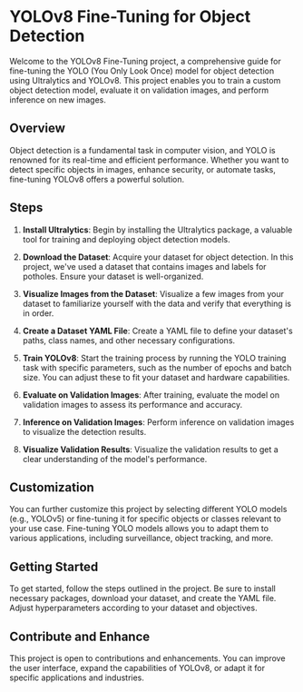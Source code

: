 # YOLOv8 Fine-Tuning for Object Detection

Welcome to the YOLOv8 Fine-Tuning project, a comprehensive guide for fine-tuning the YOLO (You Only Look Once) model for object detection using Ultralytics and YOLOv8. This project enables you to train a custom object detection model, evaluate it on validation images, and perform inference on new images.

## Overview

Object detection is a fundamental task in computer vision, and YOLO is renowned for its real-time and efficient performance. Whether you want to detect specific objects in images, enhance security, or automate tasks, fine-tuning YOLOv8 offers a powerful solution.

## Steps

1. **Install Ultralytics**: Begin by installing the Ultralytics package, a valuable tool for training and deploying object detection models.

2. **Download the Dataset**: Acquire your dataset for object detection. In this project, we've used a dataset that contains images and labels for potholes. Ensure your dataset is well-organized.

3. **Visualize Images from the Dataset**: Visualize a few images from your dataset to familiarize yourself with the data and verify that everything is in order.

4. **Create a Dataset YAML File**: Create a YAML file to define your dataset's paths, class names, and other necessary configurations.

5. **Train YOLOv8**: Start the training process by running the YOLO training task with specific parameters, such as the number of epochs and batch size. You can adjust these to fit your dataset and hardware capabilities.

6. **Evaluate on Validation Images**: After training, evaluate the model on validation images to assess its performance and accuracy.

7. **Inference on Validation Images**: Perform inference on validation images to visualize the detection results.

8. **Visualize Validation Results**: Visualize the validation results to get a clear understanding of the model's performance.

## Customization

You can further customize this project by selecting different YOLO models (e.g., YOLOv5) or fine-tuning it for specific objects or classes relevant to your use case. Fine-tuning YOLO models allows you to adapt them to various applications, including surveillance, object tracking, and more.

## Getting Started

To get started, follow the steps outlined in the project. Be sure to install necessary packages, download your dataset, and create the YAML file. Adjust hyperparameters according to your dataset and objectives.

## Contribute and Enhance

This project is open to contributions and enhancements. You can improve the user interface, expand the capabilities of YOLOv8, or adapt it for specific applications and industries.

